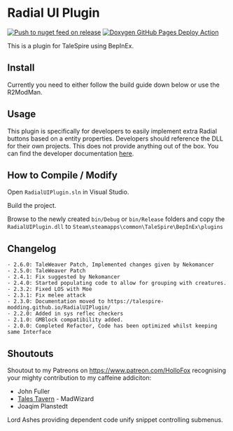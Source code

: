# Radial UI Plugin
[![Push to nuget feed on release](https://github.com/TaleSpire-Modding/RadialUIPlugin/actions/workflows/release.yml/badge.svg)](https://github.com/TaleSpire-Modding/RadialUIPlugin/actions/workflows/release.yml) [![Doxygen GitHub Pages Deploy Action](https://github.com/TaleSpire-Modding/RadialUIPlugin/actions/workflows/doxygen-gh-pages.yml/badge.svg)](https://github.com/TaleSpire-Modding/RadialUIPlugin/actions/workflows/doxygen-gh-pages.yml)

This is a plugin for TaleSpire using BepInEx.

## Install

Currently you need to either follow the build guide down below or use the R2ModMan. 

## Usage
This plugin is specifically for developers to easily implement extra Radial buttons based on a entity properties.
Developers should reference the DLL for their own projects. This does not provide anything out of the box. You can find the developer documentation [here](https://talespire-modding.github.io/RadialUIPlugin/).

## How to Compile / Modify

Open ```RadialUIPlugin.sln``` in Visual Studio.

Build the project.

Browse to the newly created ```bin/Debug``` or ```bin/Release``` folders and copy the ```RadialUIPlugin.dll``` to ```Steam\steamapps\common\TaleSpire\BepInEx\plugins```

## Changelog
```
- 2.6.0: TaleWeaver Patch, Implemented changes given by Nekomancer
- 2.5.0: TaleWeaver Patch
- 2.4.1: Fix suggested by Nekomancer
- 2.4.0: Started populating code to allow for grouping with creatures.
- 2.3.2: Fixed LOS with Moe
- 2.3.1: Fix melee attack
- 2.3.0: Documentation moved to https://talespire-modding.github.io/RadialUIPlugin/
- 2.2.0: Added in sys reflec checkers
- 2.1.0: GMBlock compatibility added.
- 2.0.0: Completed Refactor, Code has been optimized whilst keeping same Interface
```

## Shoutouts
Shoutout to my Patreons on https://www.patreon.com/HolloFox recognising your
mighty contribution to my caffeine addiciton:
- John Fuller
- [Tales Tavern](https://talestavern.com/) - MadWizard
- Joaqim Planstedt

Lord Ashes providing dependent code unify snippet controlling submenus.
